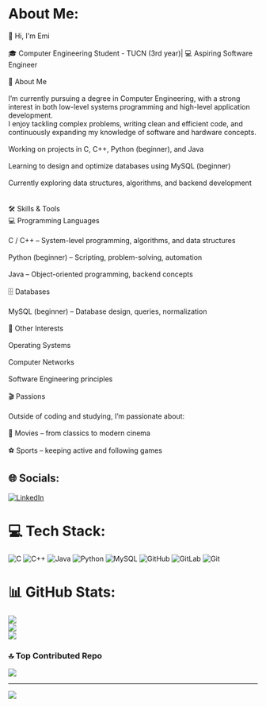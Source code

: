 #  About Me:
👋 Hi, I'm Emi<br><br>🎓 Computer Engineering Student - TUCN (3rd year)| 💻 Aspiring Software Engineer<br><br>🚀 About Me<br><br>I’m currently pursuing a degree in Computer Engineering, with a strong interest in both low-level systems programming and high-level application development.<br>I enjoy tackling complex problems, writing clean and efficient code, and continuously expanding my knowledge of software and hardware concepts.<br><br> Working on projects in C, C++, Python (beginner), and Java<br><br> Learning to design and optimize databases using MySQL (beginner)<br><br> Currently exploring data structures, algorithms, and backend development<br><br><br>🛠️ Skills & Tools<br>💻 Programming Languages<br><br>C / C++ – System-level programming, algorithms, and data structures<br><br>Python (beginner) – Scripting, problem-solving, automation<br><br>Java – Object-oriented programming, backend concepts<br><br>🗄️ Databases<br><br>MySQL (beginner) – Database design, queries, normalization<br><br>🧰 Other Interests<br><br>Operating Systems<br><br>Computer Networks<br><br>Software Engineering principles<br><br>🎬 Passions<br><br>Outside of coding and studying, I’m passionate about:<br><br>🎥 Movies – from classics to modern cinema<br><br>⚽ Sports – keeping active and following games


## 🌐 Socials:
[![LinkedIn](https://img.shields.io/badge/LinkedIn-%230077B5.svg?logo=linkedin&logoColor=white)](https://linkedin.com/in/emanuel-georgi-0a012a381) 

# 💻 Tech Stack:
![C](https://img.shields.io/badge/c-%2300599C.svg?style=for-the-badge&logo=c&logoColor=white) ![C++](https://img.shields.io/badge/c++-%2300599C.svg?style=for-the-badge&logo=c%2B%2B&logoColor=white) ![Java](https://img.shields.io/badge/java-%23ED8B00.svg?style=for-the-badge&logo=openjdk&logoColor=white) ![Python](https://img.shields.io/badge/python-3670A0?style=for-the-badge&logo=python&logoColor=ffdd54) ![MySQL](https://img.shields.io/badge/mysql-4479A1.svg?style=for-the-badge&logo=mysql&logoColor=white) ![GitHub](https://img.shields.io/badge/github-%23121011.svg?style=for-the-badge&logo=github&logoColor=white) ![GitLab](https://img.shields.io/badge/gitlab-%23181717.svg?style=for-the-badge&logo=gitlab&logoColor=white) ![Git](https://img.shields.io/badge/git-%23F05033.svg?style=for-the-badge&logo=git&logoColor=white)
# 📊 GitHub Stats:
![](https://github-readme-stats.vercel.app/api?username=GeorgiEmanuel&theme=dark&hide_border=false&include_all_commits=false&count_private=false)<br/>
![](https://nirzak-streak-stats.vercel.app/?user=GeorgiEmanuel&theme=dark&hide_border=false)<br/>
![](https://github-readme-stats.vercel.app/api/top-langs/?username=GeorgiEmanuel&theme=dark&hide_border=false&include_all_commits=false&count_private=false&layout=compact)

### 🔝 Top Contributed Repo
![](https://github-contributor-stats.vercel.app/api?username=GeorgiEmanuel&limit=5&theme=dark&combine_all_yearly_contributions=true)

---
[![](https://visitcount.itsvg.in/api?id=GeorgiEmanuel&icon=0&color=0)](https://visitcount.itsvg.in)

<!-- Proudly created with GPRM ( https://gprm.itsvg.in ) -->
